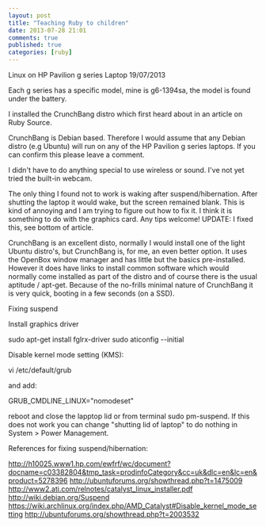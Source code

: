 ```yaml
---
layout: post
title: "Teaching Ruby to children"
date: 2013-07-28 21:01
comments: true
published: true
categories: [ruby]
---
```


Linux on HP Pavilion g series Laptop
19/07/2013

Each g series has a specific model, mine is g6-1394sa, the model is found under the battery.

I installed the CrunchBang distro which first heard about in an article on Ruby Source.

CrunchBang is Debian based. Therefore I would assume that any Debian distro (e.g Ubuntu) will run on any of the HP Pavilion g series laptops. If you can confirm this please leave a comment.

I didn't have to do anything special to use wireless or sound. I've not yet tried the built-in webcam.

The only thing I found not to work is waking after suspend/hibernation. After shutting the laptop it would wake, but the screen remained blank. This is kind of annoying and I am trying to figure out how to fix it. I think it is something to do with the graphics card. Any tips welcome! UPDATE: I fixed this, see bottom of article.

CrunchBang is an excellent disto, normally I would install one of the light Ubuntu distro's, but CrunchBang is, for me, an even better option. It uses the OpenBox window manager and has little but the basics pre-installed. However it does have links to install common software which would normally come installed as part of the distro and of course there is the usual aptitude / apt-get. Because of the no-frills minimal nature of CrunchBang it is very quick, booting in a few seconds (on a SSD).

Fixing suspend

Install graphics driver

sudo apt-get install fglrx-driver
sudo aticonfig --initial

Disable kernel mode setting (KMS):

vi /etc/default/grub

and add:

GRUB_CMDLINE_LINUX="nomodeset"
 
reboot and close the lapptop lid or from terminal sudo pm-suspend.
If this does not work you can change "shutting lid of laptop" to do nothing in System > Power Management.

References for fixing suspend/hibernation:

http://h10025.www1.hp.com/ewfrf/wc/document?docname=c03382804&tmp_task=prodinfoCategory&cc=uk&dlc=en&lc=en&product=5278396
http://ubuntuforums.org/showthread.php?t=1475009
http://www2.ati.com/relnotes/catalyst_linux_installer.pdf
http://wiki.debian.org/Suspend
https://wiki.archlinux.org/index.php/AMD_Catalyst#Disable_kernel_mode_setting
http://ubuntuforums.org/showthread.php?t=2003532